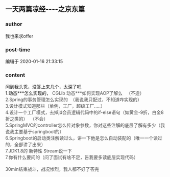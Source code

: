 ## 一天两篇凉经----之京东篇
### author 
我也来求offer
### post-time 

编辑于  2020-01-16 21:33:15
### content 
<div class="post-topic-des nc-post-content">
 <div>
  问到我头秃，没答上来几个，太深了吧
 </div>
 <div>
  1.动态***怎么实现的，
  <span style="color: rgb(73,73,73);">
   CGLib 动态***如何实现AOP了解么   （不造）
  </span>
 </div>
 <div>
  <span style="color: rgb(73,73,73);">
   2.Spring的事务管理怎么实现的  （我说我只配过，不知道咋实现的）
  </span>
 </div>
 <div>
  <span style="color: rgb(73,73,73);">
   3.设计模式知道那些（单例，工厂，超级工厂.....）
  </span>
 </div>
 <div>
  <span style="color: rgb(73,73,73);">
   4.设计一个工厂模式，去掉jd会员逻辑代码中的if-else语句（如黄金-9折，白金8折之类的）  （不会）
  </span>
 </div>
 <div>
  <span style="color: rgb(73,73,73);">
   5.SpringMVC的controller怎么传对象参数，你对这些注解的底层了解有多少（我说我主要基于springboot的）
  </span>
 </div>
 <div>
  <span style="color: rgb(73,73,73);">
   6.Springboot的启动类注解读过么，讲一下他是怎么自动装配的（唯一一个读过的，全部讲了出来）
  </span>
 </div>
 <div>
  <span style="color: rgb(73,73,73);">
   7.JDK1.8的
   <span style="color: rgb(73,73,73);">
    新特性
   </span>
   Stream说一下
  </span>
 </div>
 <div>
  <span style="color: rgb(73,73,73);">
   7.你有什么要问的（问了面试有啥不足，告我要多读底层实现代码）
  </span>
 </div>
 <div>
  <span style="color: rgb(73,73,73);">
   <br/>
  </span>
 </div>
 <div>
  <span style="color: rgb(73,73,73);">
   30min结束战斗，战况惨烈，我人都不好了答完
  </span>
 </div>
</div>
